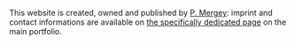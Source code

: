 This website is created, owned and published by [P. Mergey](http://mergey.ch/): imprint and contact informations are available on [the specifically dedicated page](http://mergey.ch/imprint) on the main portfolio.
